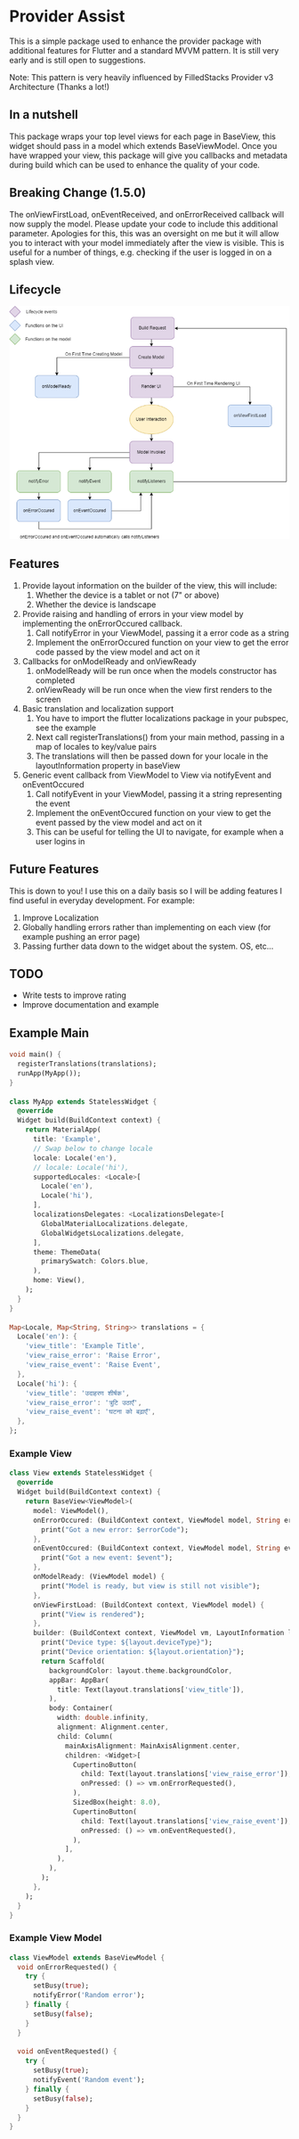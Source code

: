 # Provider Assist

This is a simple package used to enhance the provider package with additional features for Flutter and a standard MVVM pattern. It is still very early and is still open to suggestions.

Note: This pattern is very heavily influenced by FilledStacks Provider v3 Architecture (Thanks a lot!)

## In a nutshell
This package wraps your top level views for each page in BaseView, this widget should pass in a model which extends BaseViewModel. Once you have wrapped your view, this package will give you callbacks and metadata during build which can be used to enhance the quality of your code.

## Breaking Change (1.5.0)
The onViewFirstLoad, onEventReceived, and onErrorReceived callback will now supply the model. Please update your code to include this additional parameter.
Apologies for this, this was an oversight on me but it will allow you to interact with your model immediately after the view is visible. This is useful for a number of things, e.g. checking if the user is logged in on a splash view.

## Lifecycle
![Lifecycle](https://raw.githubusercontent.com/SKLn-Rad/provider_assist/master/lifecycle.png)

## Features
1) Provide layout information on the builder of the view, this will include:
    1) Whether the device is a tablet or not (7" or above)
    2) Whether the device is landscape
2) Provide raising and handling of errors in your view model by implementing the onErrorOccured callback.
    1) Call notifyError in your ViewModel, passing it a error code as a string
    2) Implement the onErrorOccured function on your view to get the error code passed by the view model and act on it
3) Callbacks for onModelReady and onViewReady
    1) onModelReady will be run once when the models constructor has completed
    2) onViewReady will be run once when the view first renders to the screen
4) Basic translation and localization support
    1) You have to import the flutter localizations package in your pubspec, see the example
    2) Next call registerTranslations() from your main method, passing in a map of locales to key/value pairs
    3) The translations will then be passed down for your locale in the layoutInformation property in baseView
5) Generic event callback from ViewModel to View via notifyEvent and onEventOccured
    1) Call notifyEvent in your ViewModel, passing it a string representing the event
    2) Implement the onEventOccured function on your view to get the event passed by the view model and act on it
      1) This can be useful for telling the UI to navigate, for example when a user logins in
    
## Future Features
This is down to you! I use this on a daily basis so I will be adding features I find useful in everyday development. For example:
1) Improve Localization
2) Globally handling errors rather than implementing on each view (for example pushing an error page)
3) Passing further data down to the widget about the system. OS, etc...

## TODO
* Write tests to improve rating
* Improve documentation and example

## Example Main
```dart
void main() {
  registerTranslations(translations);
  runApp(MyApp());
}

class MyApp extends StatelessWidget {
  @override
  Widget build(BuildContext context) {
    return MaterialApp(
      title: 'Example',
      // Swap below to change locale
      locale: Locale('en'),
      // locale: Locale('hi'),
      supportedLocales: <Locale>[
        Locale('en'),
        Locale('hi'),
      ],
      localizationsDelegates: <LocalizationsDelegate>[
        GlobalMaterialLocalizations.delegate,
        GlobalWidgetsLocalizations.delegate,
      ],
      theme: ThemeData(
        primarySwatch: Colors.blue,
      ),
      home: View(),
    );
  }
}

Map<Locale, Map<String, String>> translations = {
  Locale('en'): {
    'view_title': 'Example Title',
    'view_raise_error': 'Raise Error',
    'view_raise_event': 'Raise Event',
  },
  Locale('hi'): {
    'view_title': 'उदाहरण शीर्षक',
    'view_raise_error': 'त्रुटि उठाएँ',
    'view_raise_event': 'घटना को बढ़ाएँ',
  },
};
```

### Example View
```dart
class View extends StatelessWidget {
  @override
  Widget build(BuildContext context) {
    return BaseView<ViewModel>(
      model: ViewModel(),
      onErrorOccured: (BuildContext context, ViewModel model, String errorCode) {
        print("Got a new error: $errorCode");
      },
      onEventOccured: (BuildContext context, ViewModel model, String event) {
        print("Got a new event: $event");
      },
      onModelReady: (ViewModel model) {
        print("Model is ready, but view is still not visible");
      },
      onViewFirstLoad: (BuildContext context, ViewModel model) {
        print("View is rendered");
      },
      builder: (BuildContext context, ViewModel vm, LayoutInformation layout) {
        print("Device type: ${layout.deviceType}");
        print("Device orientation: ${layout.orientation}");
        return Scaffold(
          backgroundColor: layout.theme.backgroundColor,
          appBar: AppBar(
            title: Text(layout.translations['view_title']),
          ),
          body: Container(
            width: double.infinity,
            alignment: Alignment.center,
            child: Column(
              mainAxisAlignment: MainAxisAlignment.center,
              children: <Widget>[
                CupertinoButton(
                  child: Text(layout.translations['view_raise_error']),
                  onPressed: () => vm.onErrorRequested(),
                ),
                SizedBox(height: 8.0),
                CupertinoButton(
                  child: Text(layout.translations['view_raise_event']),
                  onPressed: () => vm.onEventRequested(),
                ),
              ],
            ),
          ),
        );
      },
    );
  }
}
```

### Example View Model
```dart
class ViewModel extends BaseViewModel {
  void onErrorRequested() {
    try {
      setBusy(true);
      notifyError('Random error');
    } finally {
      setBusy(false);
    }
  }

  void onEventRequested() {
    try {
      setBusy(true);
      notifyEvent('Random event');
    } finally {
      setBusy(false);
    }
  }
}
```
